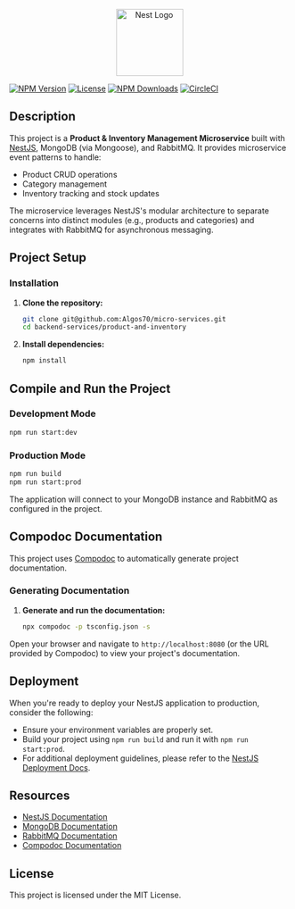 <p align="center">
  <a href="http://nestjs.com/" target="_blank">
    <img src="https://nestjs.com/img/logo-small.svg" width="120" alt="Nest Logo" />
  </a>
</p>

[![NPM Version](https://img.shields.io/npm/v/@nestjs/core.svg)](https://www.npmjs.com/~nestjscore)
[![License](https://img.shields.io/npm/l/@nestjs/core.svg)](https://github.com/nestjs/nest)
[![NPM Downloads](https://img.shields.io/npm/dm/@nestjs/common.svg)](https://www.npmjs.com/~nestjscore)
[![CircleCI](https://img.shields.io/circleci/build/github/nestjs/nest/master)](https://circleci.com/gh/nestjs/nest)

## Description

This project is a **Product & Inventory Management Microservice** built with [NestJS](https://nestjs.com), MongoDB (via Mongoose), and RabbitMQ. It provides  microservice event patterns to handle:

- Product CRUD operations
- Category management
- Inventory tracking and stock updates

The microservice leverages NestJS's modular architecture to separate concerns into distinct modules (e.g., products and categories) and integrates with RabbitMQ for asynchronous messaging.

## Project Setup

### Installation

1. **Clone the repository:**

   ```bash
   git clone git@github.com:Algos70/micro-services.git
   cd backend-services/product-and-inventory
   ```

2. **Install dependencies:**

   ```bash
   npm install
   ```
## Compile and Run the Project

### Development Mode

```bash
npm run start:dev
```

### Production Mode

```bash
npm run build
npm run start:prod
```

The application will connect to your MongoDB instance and RabbitMQ as configured in the project.

## Compodoc Documentation

This project uses [Compodoc](https://compodoc.app) to automatically generate project documentation.

### Generating Documentation

1. **Generate and run the documentation:**

   ```bash
   npx compodoc -p tsconfig.json -s
   ```


Open your browser and navigate to `http://localhost:8080` (or the URL provided by Compodoc) to view your project's documentation.

## Deployment

When you're ready to deploy your NestJS application to production, consider the following:

- Ensure your environment variables are properly set.
- Build your project using `npm run build` and run it with `npm run start:prod`.
- For additional deployment guidelines, please refer to the [NestJS Deployment Docs](https://docs.nestjs.com/deployment).

## Resources

- [NestJS Documentation](https://docs.nestjs.com)
- [MongoDB Documentation](https://docs.mongodb.com)
- [RabbitMQ Documentation](https://www.rabbitmq.com/documentation.html)
- [Compodoc Documentation](https://compodoc.app)


## License

This project is licensed under the MIT License.